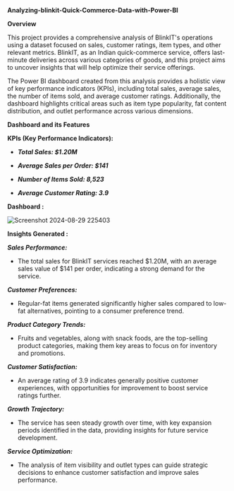 **Analyzing-blinkit-Quick-Commerce-Data-with-Power-BI**

**Overview**

This project provides a comprehensive analysis of BlinkIT's operations using a dataset focused on sales, customer ratings, item types, and other relevant metrics. BlinkIT, as an Indian quick-commerce service, offers last-minute deliveries across various categories of goods, and this project aims to uncover insights that will help optimize their service offerings.

The Power BI dashboard created from this analysis provides a holistic view of key performance indicators (KPIs), including total sales, average sales, the number of items sold, and average customer ratings. Additionally, the dashboard highlights critical areas such as item type popularity, fat content distribution, and outlet performance across various dimensions.

**Dashboard and its Features**

**KPIs (Key Performance Indicators):**

- ***Total Sales: $1.20M***

- ***Average Sales per Order: $141***

- ***Number of Items Sold: 8,523***

- ***Average Customer Rating: 3.9***

 
**Dashboard :**

  ![Screenshot 2024-08-29 225403](https://github.com/user-attachments/assets/649fcb2a-c671-4fa4-b4e5-6e6995dfdd4b)

**Insights Generated :**

***Sales Performance:***

- The total sales for BlinkIT services reached $1.20M, with an average sales value of $141 per order, indicating a strong demand for the service.
  
***Customer Preferences:***

- Regular-fat items generated significantly higher sales compared to low-fat alternatives, pointing to a consumer preference trend.
  
***Product Category Trends:***

- Fruits and vegetables, along with snack foods, are the top-selling product categories, making them key areas to focus on for inventory and promotions.
  
***Customer Satisfaction:***

- An average rating of 3.9 indicates generally positive customer experiences, with opportunities for improvement to boost service ratings further.
  
***Growth Trajectory:***

- The service has seen steady growth over time, with key expansion periods identified in the data, providing insights for future service development.
  
***Service Optimization:***

- The analysis of item visibility and outlet types can guide strategic decisions to enhance customer satisfaction and improve sales performance.

